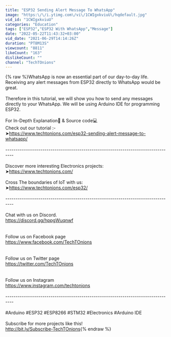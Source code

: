 ```yaml
---
title: "ESP32 Sending Alert Message To WhatsApp"
image: "https:\/\/i.ytimg.com\/vi\/1CWIgxkviuU\/hqdefault.jpg"
vid_id: "1CWIgxkviuU"
categories: "Education"
tags: ["ESP32","ESP32 With WhatsApp","Message"]
date: "2022-05-22T11:43:32+03:00"
vid_date: "2021-06-29T14:14:26Z"
duration: "PT8M13S"
viewcount: "8811"
likeCount: "163"
dislikeCount: ""
channel: "TechTOnions"
---
```

{% raw %}WhatsApp is now an essential part of our day-to-day life. Receiving any alert messages from ESP32 directly to WhatsApp would be great.<br /><br />Therefore in this tutorial, we will show you how to send any messages directly to your WhatsApp. We will be using Arduino IDE for programming ESP32.<br /><br />For In-Depth Explanation📘 &amp; Source code💻 <br />Check out our tutorial :-<br />➤<a rel="nofollow" target="blank" href="https://www.techtonions.com/esp32-sending-alert-message-to-whatsapp/">https://www.techtonions.com/esp32-sending-alert-message-to-whatsapp/</a><br /><br />----------------------------------------------------------------------------------<br /><br />Discover more interesting Electronics projects:  ➤<a rel="nofollow" target="blank" href="https://www.techtonions.com/">https://www.techtonions.com/</a><br /><br />Cross The boundaries of IoT with us:<br />➤<a rel="nofollow" target="blank" href="https://www.techtonions.com/esp32/">https://www.techtonions.com/esp32/</a><br /><br />----------------------------------------------------------------------------------<br /><br />Chat with us on Discord. <br /><a rel="nofollow" target="blank" href="https://discord.gg/hppgWuqnwf">https://discord.gg/hppgWuqnwf</a><br /><br /><br />Follow us on Facebook page<br /><a rel="nofollow" target="blank" href="https://www.facebook.com/TechTOnions">https://www.facebook.com/TechTOnions</a><br /><br /><br />Follow us on Twitter page<br /><a rel="nofollow" target="blank" href="https://twitter.com/TechTOnions">https://twitter.com/TechTOnions</a><br /><br /><br />Follow us on Instagram <br /><a rel="nofollow" target="blank" href="https://www.instagram.com/techtonions">https://www.instagram.com/techtonions</a><br /><br />----------------------------------------------------------------------------------<br /><br />#Arduino #ESP32 #ESP8266 #STM32 #Electronics #Arduino IDE <br /><br />Subscribe for more projects like this!<br /><a rel="nofollow" target="blank" href="http://bit.ly/Subscribe-TechTOnions">http://bit.ly/Subscribe-TechTOnions</a>{% endraw %}
